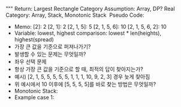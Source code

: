 """
Return: Largest Rectangle
Category Assumption: Array, DP?
Real Category: Array, Stack, Monotonic Stack
​
Pseudo Code:
* Memo:
[2]: 2
[2, 1]: 2
[2, 1, 5]: 5
[2, 1, 5, 6]: 10
[2, 1, 5, 6, 2]: 10
​
* Variable:
lowest, highest
comparison: lowest * len(heights), highest(spread)
​
* 가장 큰 값을 기준으로 퍼져나가기?
* 발생할 수 있는 문제는 무엇일까?
* 좌우 선택 문제
* 항상 가장 큰 값을 기준으로 할 때, 최적의 답이 찾아지는가?
* 예시) [2, 1, 5, 5, 5, 5, 5, 1, 1, 1, 10, 9, 2, 3] 경우 늦게 찾아짐
* 위 예시에서 10 이후에 [5, 5, 5, 5]를 바로 찾는 방법은 무엇일까?
​
* Monotonic Stack:
* Example case 1: